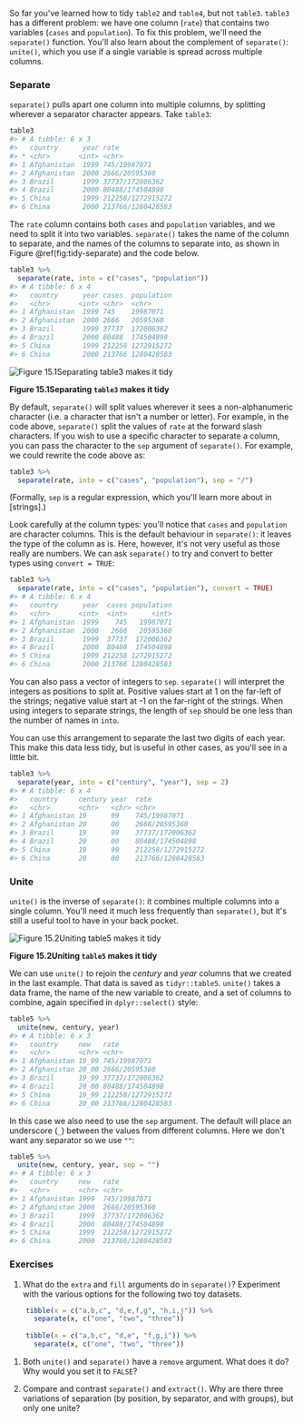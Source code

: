 
So far you've learned how to tidy `table2` and `table4`, but not `table3`. `table3` has a different problem: we have one column (`rate`) that contains two variables (`cases` and `population`). To fix this problem, we'll need the `separate()` function. You'll also learn about the complement of `separate()`: `unite()`, which you use if a single variable is spread across multiple columns.

### Separate

`separate()` pulls apart one column into multiple columns, by splitting wherever a separator character appears. Take `table3`:


```r
table3
#> # A tibble: 6 x 3
#>   country      year rate             
#> * <chr>       <int> <chr>            
#> 1 Afghanistan  1999 745/19987071     
#> 2 Afghanistan  2000 2666/20595360    
#> 3 Brazil       1999 37737/172006362  
#> 4 Brazil       2000 80488/174504898  
#> 5 China        1999 212258/1272915272
#> 6 China        2000 213766/1280428583
```

The `rate` column contains both `cases` and `population` variables, and we need to split it into two variables. `separate()` takes the name of the column to separate, and the names of the columns to separate into, as shown in Figure \@ref(fig:tidy-separate) and the code below.


```r
table3 %>% 
  separate(rate, into = c("cases", "population"))
#> # A tibble: 6 x 4
#>   country      year cases  population
#>   <chr>       <int> <chr>  <chr>     
#> 1 Afghanistan  1999 745    19987071  
#> 2 Afghanistan  2000 2666   20595360  
#> 3 Brazil       1999 37737  172006362 
#> 4 Brazil       2000 80488  174504898 
#> 5 China        1999 212258 1272915272
#> 6 China        2000 213766 1280428583
```

![Figure 15.1Separating `table3` makes it tidy](images/tidy-17)

**Figure 15.1Separating `table3` makes it tidy**

By default, `separate()` will split values wherever it sees a non-alphanumeric character (i.e. a character that isn't a number or letter). For example, in the code above, `separate()` split the values of `rate` at the forward slash characters. If you wish to use a specific character to separate a column, you can pass the character to the `sep` argument of `separate()`. For example, we could rewrite the code above as:


```r
table3 %>% 
  separate(rate, into = c("cases", "population"), sep = "/")
```

(Formally, `sep` is a regular expression, which you'll learn more about in [strings].)

Look carefully at the column types: you'll notice that `cases` and `population` are character columns. This is the default behaviour in `separate()`: it leaves the type of the column as is. Here, however, it's not very useful as those really are numbers. We can ask `separate()` to try and convert to better types using `convert = TRUE`:


```r
table3 %>% 
  separate(rate, into = c("cases", "population"), convert = TRUE)
#> # A tibble: 6 x 4
#>   country      year  cases population
#>   <chr>       <int>  <int>      <int>
#> 1 Afghanistan  1999    745   19987071
#> 2 Afghanistan  2000   2666   20595360
#> 3 Brazil       1999  37737  172006362
#> 4 Brazil       2000  80488  174504898
#> 5 China        1999 212258 1272915272
#> 6 China        2000 213766 1280428583
```

You can also pass a vector of integers to `sep`. `separate()` will interpret the integers as positions to split at. Positive values start at 1 on the far-left of the strings; negative value start at -1 on the far-right of the strings. When using integers to separate strings, the length of `sep` should be one less than the number of names in `into`. 

You can use this arrangement to separate the last two digits of each year. This make this data less tidy, but is useful in other cases, as you'll see in a little bit.


```r
table3 %>% 
  separate(year, into = c("century", "year"), sep = 2)
#> # A tibble: 6 x 4
#>   country     century year  rate             
#>   <chr>       <chr>   <chr> <chr>            
#> 1 Afghanistan 19      99    745/19987071     
#> 2 Afghanistan 20      00    2666/20595360    
#> 3 Brazil      19      99    37737/172006362  
#> 4 Brazil      20      00    80488/174504898  
#> 5 China       19      99    212258/1272915272
#> 6 China       20      00    213766/1280428583
```

### Unite

`unite()` is the inverse of `separate()`: it combines multiple columns into a single column. You'll need it much less frequently than `separate()`, but it's still a useful tool to have in your back pocket.

![Figure 15.2Uniting `table5` makes it tidy](images/tidy-18)

**Figure 15.2Uniting `table5` makes it tidy**

We can use `unite()` to rejoin the *century* and *year* columns that we created in the last example. That data is saved as `tidyr::table5`. `unite()` takes a data frame, the name of the new variable to create, and a set of columns to combine, again specified in `dplyr::select()` style:


```r
table5 %>% 
  unite(new, century, year)
#> # A tibble: 6 x 3
#>   country     new   rate             
#>   <chr>       <chr> <chr>            
#> 1 Afghanistan 19_99 745/19987071     
#> 2 Afghanistan 20_00 2666/20595360    
#> 3 Brazil      19_99 37737/172006362  
#> 4 Brazil      20_00 80488/174504898  
#> 5 China       19_99 212258/1272915272
#> 6 China       20_00 213766/1280428583
```

In this case we also need to use the `sep` argument. The default will place an underscore (`_`) between the values from different columns. Here we don't want any separator so we use `""`:


```r
table5 %>% 
  unite(new, century, year, sep = "")
#> # A tibble: 6 x 3
#>   country     new   rate             
#>   <chr>       <chr> <chr>            
#> 1 Afghanistan 1999  745/19987071     
#> 2 Afghanistan 2000  2666/20595360    
#> 3 Brazil      1999  37737/172006362  
#> 4 Brazil      2000  80488/174504898  
#> 5 China       1999  212258/1272915272
#> 6 China       2000  213766/1280428583
```

### Exercises

1.  What do the `extra` and `fill` arguments do in `separate()`? 
    Experiment with the various options for the following two toy datasets.
    
    
```r
    tibble(x = c("a,b,c", "d,e,f,g", "h,i,j")) %>% 
      separate(x, c("one", "two", "three"))
    
    tibble(x = c("a,b,c", "d,e", "f,g,i")) %>% 
      separate(x, c("one", "two", "three"))
```

1.  Both `unite()` and `separate()` have a `remove` argument. What does it
    do? Why would you set it to `FALSE`?

1.  Compare and contrast `separate()` and `extract()`.  Why are there
    three variations of separation (by position, by separator, and with
    groups), but only one unite?
